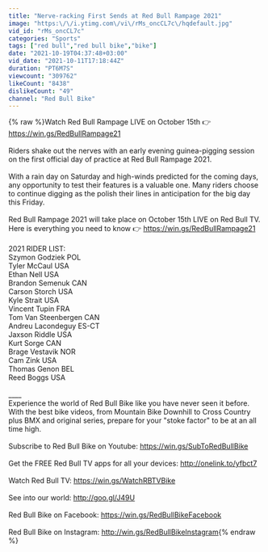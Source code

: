 ```yaml
---
title: "Nerve-racking First Sends at Red Bull Rampage 2021"
image: "https:\/\/i.ytimg.com\/vi\/rMs_oncCL7c\/hqdefault.jpg"
vid_id: "rMs_oncCL7c"
categories: "Sports"
tags: ["red bull","red bull bike","bike"]
date: "2021-10-19T04:37:48+03:00"
vid_date: "2021-10-11T17:18:44Z"
duration: "PT6M7S"
viewcount: "309762"
likeCount: "8438"
dislikeCount: "49"
channel: "Red Bull Bike"
---
```

{% raw %}Watch Red Bull Rampage LIVE on October 15th 👉 <a rel="nofollow" target="blank" href="https://win.gs/RedBullRampage21">https://win.gs/RedBullRampage21</a><br /><br />Riders shake out the nerves with an early evening guinea-pigging session on the first official day of practice at Red Bull Rampage 2021.<br /><br />With a rain day on Saturday and high-winds predicted for the coming days, any opportunity to test their features is a valuable one. Many riders choose to continue digging as the polish their lines in anticipation for the big day this Friday.<br /><br />Red Bull Rampage 2021 will take place on October 15th LIVE on Red Bull TV. Here is everything you need to know 👉 <a rel="nofollow" target="blank" href="https://win.gs/RedBullRampage21">https://win.gs/RedBullRampage21</a><br /><br />2021 RIDER LIST:<br />Szymon Godziek POL<br />Tyler McCaul USA<br />Ethan Nell USA<br />Brandon Semenuk CAN<br />Carson Storch USA<br />Kyle Strait USA<br />Vincent Tupin FRA<br />Tom Van Steenbergen CAN<br />Andreu Lacondeguy ES-CT<br />Jaxson Riddle USA<br />Kurt Sorge CAN<br />Brage Vestavik NOR<br />Cam Zink USA<br />Thomas Genon BEL<br />Reed Boggs USA<br /><br />____<br />Experience the world of Red Bull Bike like you have never seen it before. With the best bike videos, from Mountain Bike Downhill to Cross Country plus BMX and original series, prepare for your &quot;stoke factor&quot; to be at an all time high.<br /><br />Subscribe to Red Bull Bike on Youtube: <a rel="nofollow" target="blank" href="https://win.gs/SubToRedBullBike">https://win.gs/SubToRedBullBike</a><br /><br />Get the FREE Red Bull TV apps for all your devices: <a rel="nofollow" target="blank" href="http://onelink.to/yfbct7">http://onelink.to/yfbct7</a><br /><br />Watch Red Bull TV: <a rel="nofollow" target="blank" href="https://win.gs/WatchRBTVBike">https://win.gs/WatchRBTVBike</a><br /><br />See into our world: <a rel="nofollow" target="blank" href="http://goo.gl/J49U">http://goo.gl/J49U</a><br /><br />Red Bull Bike on Facebook: <a rel="nofollow" target="blank" href="https://win.gs/RedBullBikeFacebook">https://win.gs/RedBullBikeFacebook</a><br /><br />Red Bull Bike on Instagram: <a rel="nofollow" target="blank" href="http://win.gs/RedBullBikeInstagram">http://win.gs/RedBullBikeInstagram</a>{% endraw %}
